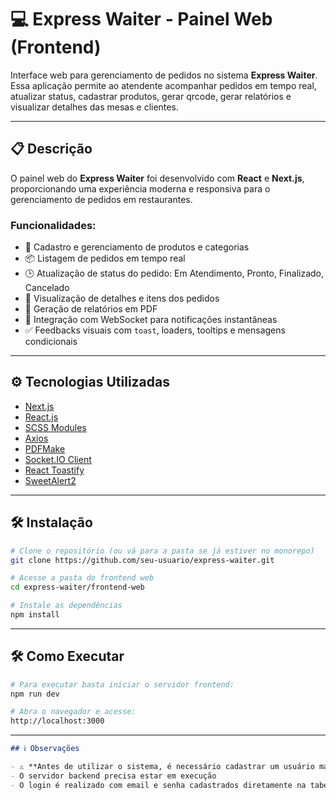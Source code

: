 # 💻 Express Waiter - Painel Web (Frontend)

Interface web para gerenciamento de pedidos no sistema **Express Waiter**. Essa aplicação permite ao atendente acompanhar pedidos em tempo real, atualizar status, cadastrar produtos, gerar qrcode, gerar relatórios e visualizar detalhes das mesas e clientes.

---

## 📋 Descrição

O painel web do **Express Waiter** foi desenvolvido com **React** e **Next.js**, proporcionando uma experiência moderna e responsiva para o gerenciamento de pedidos em restaurantes.

### Funcionalidades:
- 🧰 Cadastro e gerenciamento de produtos e categorias
- 📦 Listagem de pedidos em tempo real
- 🕒 Atualização de status do pedido: Em Atendimento, Pronto, Finalizado, Cancelado
- 📄 Visualização de detalhes e itens dos pedidos
- 🧾 Geração de relatórios em PDF
- 📶 Integração com WebSocket para notificações instantâneas
- ✅ Feedbacks visuais com `toast`, loaders, tooltips e mensagens condicionais

---

## ⚙️ Tecnologias Utilizadas

- [Next.js](https://nextjs.org/)
- [React.js](https://reactjs.org/)
- [SCSS Modules](https://sass-lang.com/)
- [Axios](https://axios-http.com/)
- [PDFMake](https://pdfmake.github.io/)
- [Socket.IO Client](https://socket.io/)
- [React Toastify](https://fkhadra.github.io/react-toastify/)
- [SweetAlert2](https://sweetalert2.github.io/)

---

## 🛠️ Instalação

```bash
# Clone o repositório (ou vá para a pasta se já estiver no monorepo)
git clone https://github.com/seu-usuario/express-waiter.git

# Acesse a pasta do frontend web
cd express-waiter/frontend-web

# Instale as dependências
npm install
```
---

## 🛠️ Como Executar

```bash
# Para executar basta iniciar o servidor frontend:
npm run dev

# Abra o navegador e acesse:
http://localhost:3000
```
---

```markdown
## ℹ️ Observações

- ⚠️ **Antes de utilizar o sistema, é necessário cadastrar um usuário manualmente no banco de dados** (via script SQL ou ferramenta como DBeaver/Beekeeper).
- O servidor backend precisa estar em execução
- O login é realizado com email e senha cadastrados diretamente na tabela de usuários.

